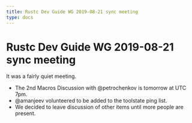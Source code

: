 ```yaml
---
title: Rustc Dev Guide WG 2019-08-21 sync meeting
type: docs
---
```

# Rustc Dev Guide WG 2019-08-21 sync meeting

It was a fairly quiet meeting.

- The 2nd Macros Discussion with @petrochenkov is tomorrow at UTC 7pm.
- @amanjeev volunteered to be added to the toolstate ping list.
- We decided to leave discussion of other items until more people are present.
